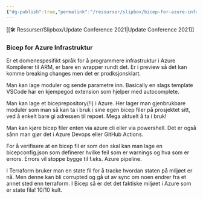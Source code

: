 ```yaml
---
{"dg-publish":true,"permalink":"/ressurser/slipbox/bicep-for-azure-infrastruktur/"}
---
```

[[🛠 Ressurser/Slipbox/Update Conference 2021|Update Conference 2021]]
### Bicep for Azure Infrastruktur
Er et domenespesifikt språk for å programmere infrastruktur i Azure
Kompilerer til ARM, er bare en wrapper rundt det. 
Er i preview så det kan komme breaking changes men det er prodksjonsklart. 

Man kan lage moduler og sende parametre inn. Basically en slags template
VSCode har en kjempegod extension som hjelper med autocomplete.

Man kan lage et biceprepository(!!) i Azure. Her lager man gjenbrukbare moduler som man så kan ta i bruk i sine egen bicep filer på prosjektet sitt, ved å enkelt bare gi adressen til repoet. Mega aktuelt å ta i bruk!

Man kan kjøre bicep filer enten via azure cli eller via powershell. Det er også sånn man gjør det i Azure Devops eller GitHub Actions. 

For å verifisere at en bicep fil er som den skal kan man lage en bicepconfig.json som definerer hvilke feil som er warnings og hva som er errors. Errors vil stoppe bygge til f.eks. Azure pipeline.

I Terraform bruker man en state fil for å tracke hvordan staten på miljøet er nå. Men denne kan bli corrupted og gå ut av sync om noen endrer fra et annet sted enn terraform. I Bicep så er det det faktiske miljøet i Azure som er state fila! 10/10 kult.